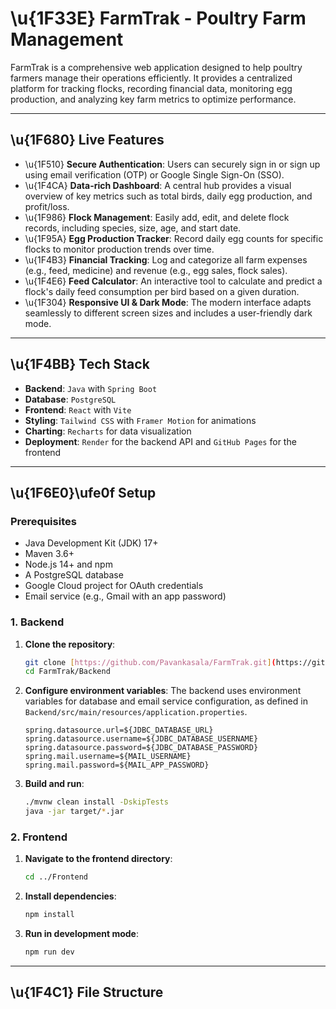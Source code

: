 # \u{1F33E} FarmTrak - Poultry Farm Management

FarmTrak is a comprehensive web application designed to help poultry farmers manage their operations efficiently. It provides a centralized platform for tracking flocks, recording financial data, monitoring egg production, and analyzing key farm metrics to optimize performance.

---

## \u{1F680} Live Features

* \u{1F510} **Secure Authentication**: Users can securely sign in or sign up using email verification (OTP) or Google Single Sign-On (SSO).
* \u{1F4CA} **Data-rich Dashboard**: A central hub provides a visual overview of key metrics such as total birds, daily egg production, and profit/loss.
* \u{1F986} **Flock Management**: Easily add, edit, and delete flock records, including species, size, age, and start date.
* \u{1F95A} **Egg Production Tracker**: Record daily egg counts for specific flocks to monitor production trends over time.
* \u{1F4B3} **Financial Tracking**: Log and categorize all farm expenses (e.g., feed, medicine) and revenue (e.g., egg sales, flock sales).
* \u{1F4E6} **Feed Calculator**: An interactive tool to calculate and predict a flock's daily feed consumption per bird based on a given duration.
* \u{1F304} **Responsive UI & Dark Mode**: The modern interface adapts seamlessly to different screen sizes and includes a user-friendly dark mode.

---

## \u{1F4BB} Tech Stack

* **Backend**: `Java` with `Spring Boot`
* **Database**: `PostgreSQL`
* **Frontend**: `React` with `Vite`
* **Styling**: `Tailwind CSS` with `Framer Motion` for animations
* **Charting**: `Recharts` for data visualization
* **Deployment**: `Render` for the backend API and `GitHub Pages` for the frontend

---

## \u{1F6E0}\ufe0f Setup

### Prerequisites
-   Java Development Kit (JDK) 17+
-   Maven 3.6+
-   Node.js 14+ and npm
-   A PostgreSQL database
-   Google Cloud project for OAuth credentials
-   Email service (e.g., Gmail with an app password)

### 1. Backend

1.  **Clone the repository**:
    ```sh
    git clone [https://github.com/Pavankasala/FarmTrak.git](https://github.com/Pavankasala/FarmTrak.git)
    cd FarmTrak/Backend
    ```

2.  **Configure environment variables**:
    The backend uses environment variables for database and email service configuration, as defined in `Backend/src/main/resources/application.properties`.
    ```properties
    spring.datasource.url=${JDBC_DATABASE_URL}
    spring.datasource.username=${JDBC_DATABASE_USERNAME}
    spring.datasource.password=${JDBC_DATABASE_PASSWORD}
    spring.mail.username=${MAIL_USERNAME}
    spring.mail.password=${MAIL_APP_PASSWORD}
    ```

3.  **Build and run**:
    ```sh
    ./mvnw clean install -DskipTests
    java -jar target/*.jar
    ```

### 2. Frontend

1.  **Navigate to the frontend directory**:
    ```sh
    cd ../Frontend
    ```

2.  **Install dependencies**:
    ```sh
    npm install
    ```

3.  **Run in development mode**:
    ```sh
    npm run dev
    ```

---

## \u{1F4C1} File Structure

